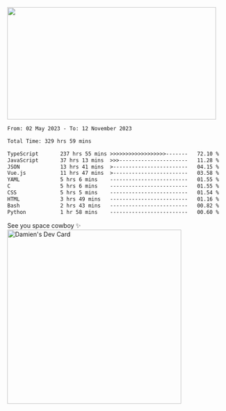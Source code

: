 <img src="https://media.giphy.com/media/11KzOet1ElBDz2/giphy.gif" width="480" height="258" /> 

 <!--START_SECTION:waka-->

```txt
From: 02 May 2023 - To: 12 November 2023

Total Time: 329 hrs 59 mins

TypeScript       237 hrs 55 mins >>>>>>>>>>>>>>>>>>-------   72.10 %
JavaScript       37 hrs 13 mins  >>>----------------------   11.28 %
JSON             13 hrs 41 mins  >------------------------   04.15 %
Vue.js           11 hrs 47 mins  >------------------------   03.58 %
YAML             5 hrs 6 mins    -------------------------   01.55 %
C                5 hrs 6 mins    -------------------------   01.55 %
CSS              5 hrs 5 mins    -------------------------   01.54 %
HTML             3 hrs 49 mins   -------------------------   01.16 %
Bash             2 hrs 43 mins   -------------------------   00.82 %
Python           1 hr 58 mins    -------------------------   00.60 %
```

<!--END_SECTION:waka-->
 
 
 <!--
 <p align="center">
           <img src="https://wakatime.com/share/@b21fb822-1b1e-4a56-b3ac-d647f03795fd/3d8fc332-54a6-4d29-9469-965955d6e018.svg"/>
 </p>
 <p align="center">
  <img src="https://wakatime.com/share/@b21fb822-1b1e-4a56-b3ac-d647f03795fd/5d7b153c-4137-40c1-8270-25e516f9619c.svg"/>
 </p>
 -->
See you space cowboy ✨ 
<a href="https://app.daily.dev/damienCrackito"><img src="https://api.daily.dev/devcards/bdfb4da438e94198b16fb9008a873e8e.png?r=ac3" width="400" alt="Damien's Dev Card"/></a>


 
